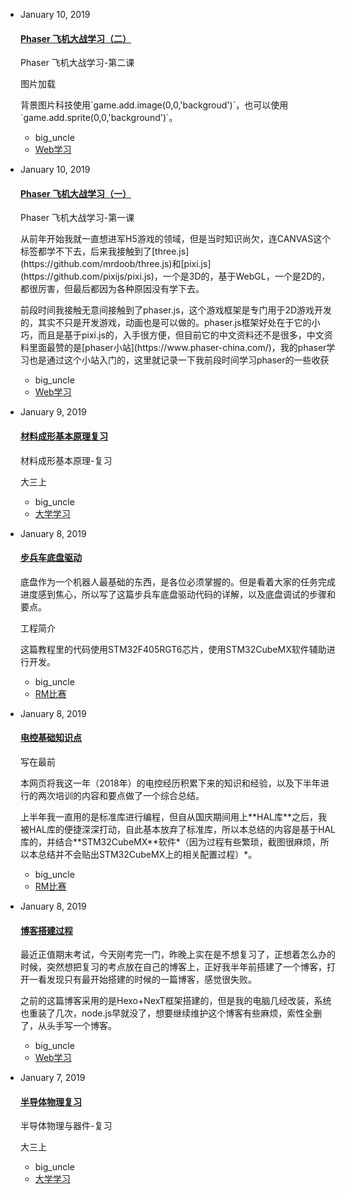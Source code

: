 <ul class="main_content" style="padding-left: 0;">
  <li><p class="date">January 10, 2019</p><h4 class="title"><a href="study/web/?content=phaser_2">Phaser 飞机大战学习（二）</a></h4><div class="excerpt"><p>Phaser 飞机大战学习-第二课</p><p>图片加载</p><p>背景图片科技使用`game.add.image(0,0,'backgroud')`，也可以使用`game.add.sprite(0,0,'background')`。</p></div><ul class="meta"><li>big_uncle</li><li><a href="study/web/">Web学习</a></li></ul></li>
  <li><p class="date">January 10, 2019</p><h4 class="title"><a href="study/web/?content=phaser_1">Phaser 飞机大战学习（一）</a></h4><div class="excerpt"><p>Phaser 飞机大战学习-第一课</p><p>从前年开始我就一直想进军H5游戏的领域，但是当时知识尚欠，连CANVAS这个标签都学不下去，后来我接触到了[three.js](https://github.com/mrdoob/three.js)和[pixi.js](https://github.com/pixijs/pixi.js)，一个是3D的，基于WebGL，一个是2D的，都很厉害，但最后都因为各种原因没有学下去。</p><p>前段时间我接触无意间接触到了phaser.js，这个游戏框架是专门用于2D游戏开发的，其实不只是开发游戏，动画也是可以做的。phaser.js框架好处在于它的小巧，而且是基于pixi.js的，入手很方便，但目前它的中文资料还不是很多，中文资料里面最赞的是[phaser小站](https://www.phaser-china.com/)，我的phaser学习也是通过这个小站入门的，这里就记录一下我前段时间学习phaser的一些收获</p></div><ul class="meta"><li>big_uncle</li><li><a href="study/web/">Web学习</a></li></ul></li>
  <li><p class="date">January 9, 2019</p><h4 class="title"><a href="study/college/?content=meterials_forming">材料成形基本原理复习</a></h4><div class="excerpt"><p>材料成形基本原理-复习</p><p>大三上</p></div><ul class="meta"><li>big_uncle</li><li><a href="study/college/">大学学习</a></li></ul></li>
  <li><p class="date">January 8, 2019</p><h4 class="title"><a href="study/rm/?content=infantry_chassis">步兵车底盘驱动</a></h4><div class="excerpt"><p>底盘作为一个机器人最基础的东西，是各位必须掌握的。但是看着大家的任务完成进度感到焦心，所以写了这篇步兵车底盘驱动代码的详解，以及底盘调试的步骤和要点。</p><p>工程简介</p><p>这篇教程里的代码使用STM32F405RGT6芯片，使用STM32CubeMX软件辅助进行开发。</p></div><ul class="meta"><li>big_uncle</li><li><a href="study/rm/">RM比赛</a></li></ul></li>
  <li><p class="date">January 8, 2019</p><h4 class="title"><a href="study/rm/?content=basic_knowladge">电控基础知识点</a></h4><div class="excerpt"><p>写在最前</p><p>本网页将我这一年（2018年）的电控经历积累下来的知识和经验，以及下半年进行的两次培训的内容和要点做了一个综合总结。</p><p>上半年我一直用的是标准库进行编程，但自从国庆期间用上**HAL库**之后，我被HAL库的便捷深深打动，自此基本放弃了标准库，所以本总结的内容是基于HAL库的，并结合**STM32CubeMX**软件*（因为过程有些繁琐，截图很麻烦，所以本总结并不会贴出STM32CubeMX上的相关配置过程）*。</p></div><ul class="meta"><li>big_uncle</li><li><a href="study/rm/">RM比赛</a></li></ul></li>
  <li><p class="date">January 8, 2019</p><h4 class="title"><a href="study/web/?content=create_blog">博客搭建过程</a></h4><div class="excerpt"><p>最近正值期末考试，今天刚考完一门，昨晚上实在是不想复习了，正想着怎么办的时候，突然想把复习的考点放在自己的博客上，正好我半年前搭建了一个博客，打开一看发现只有最开始搭建的时候的一篇博客，感觉很失败。</p><p>之前的这篇博客采用的是Hexo+NexT框架搭建的，但是我的电脑几经改装，系统也重装了几次，node.js早就没了，想要继续维护这个博客有些麻烦，索性全删了，从头手写一个博客。</p></div><ul class="meta"><li>big_uncle</li><li><a href="study/web/">Web学习</a></li></ul></li>
  <li><p class="date">January 7, 2019</p><h4 class="title"><a href="study/college/?content=semiconductor">半导体物理复习</a></h4><div class="excerpt"><p>半导体物理与器件-复习</p><p>大三上</p></div><ul class="meta"><li>big_uncle</li><li><a href="study/college/">大学学习</a></li></ul></li>
</ul>
